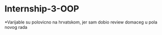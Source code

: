 # Internship-3-OOP

*Varijable su polovicno na hrvatskom, jer sam dobio review domaceg u pola novog rada
